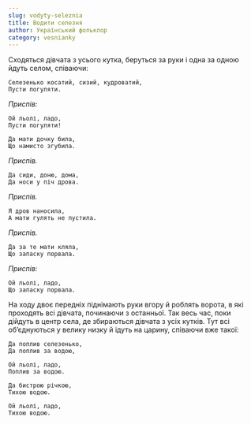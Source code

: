 ```yaml
---
slug: vodyty-seleznia
title: Водити селезня
author: Український фольклор
category: vesnianky
---
```

Сходяться дівчата з усього кутка, беруться за руки і одна за одною йдуть селом, співаючи:

```
Селезенько косатий, сизий, кудроватий,
Пусти погуляти.
```

*Приспів:*

```
Ой льолі, ладо,
Пусти погуляти!
```

```
Да мати дочку била,
Що намисто згубила.
```

*Приспів.*

```
Да сиди, доню, дома,
Да носи у піч дрова.
```

*Приспів.*

```
Я дров наносила,
А мати гулять не пустила.
```

*Приспів.*

```
Да за те мати кляла,
Що запаску порвала.
```

*Приспів:*

```
Ой льолі, ладо,
Що запаску порвала.
```

На ходу двоє передніх піднімають руки вгору й роблять ворота, в які проходять всі дівчата, починаючи з останньої.
Так весь час, поки дійдуть в центр села, де збираються дівчата з усіх кутків. Тут всі об’єднуються у велику низку й
ідуть на царину, співаючи вже такої:

```
Да поплив селезенько,
Да поплив за водою,
```

```
Ой льолі, ладо,
Поплив за водою.
```

```
Да бистрою річкою,
Тихою водою.
```

```
Ой льолі, ладо,
Тихою водою.
```
